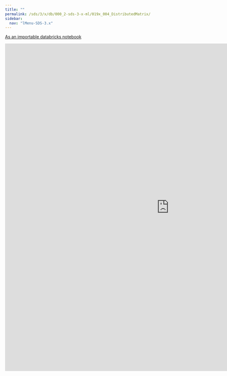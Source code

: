 ```yaml
---
title: ""
permalink: /sds/3/x/db/000_2-sds-3-x-ml/019x_004_DistributedMatrix/
sidebar:
  nav: "lMenu-SDS-3.x"
---
```


[As an importable databricks notebook](https://lamastex.github.io/scalable-data-science/sds/3/x/db/000_2-sds-3-x-ml/019x_004_DistributedMatrix.html)

<iframe src="https://lamastex.github.io/scalable-data-science/sds/3/x/db/000_2-sds-3-x-ml/019x_004_DistributedMatrix.html" width="1080" height="1080" frameborder="0"></iframe>
